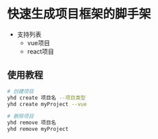 # 快速生成项目框架的脚手架

+ 支持列表
    + vue项目
    + react项目

## 使用教程

``` bash
# 创建项目
yhd create 项目名 --项目类型
yhd create myProject --vue

# 删除项目
yhd remove 项目名
yhd remove myProject

```


